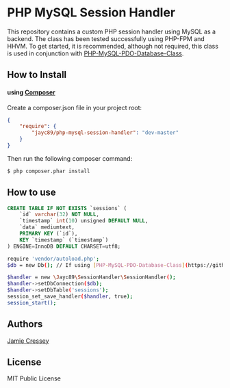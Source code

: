 # PHP MySQL Session Handler

This repository contains a custom PHP session handler using MySQL as a backend. The class has been tested successfully using PHP-FPM and HHVM. To get started, it is recommended, although not required, this class is used in conjunction with [PHP-MySQL-PDO-Database-Class](https://github.com/jayc89/php-mysql-pdo-database-class).

## How to Install

#### using [Composer](http://getcomposer.org/)

Create a composer.json file in your project root:
    
```json
{
    "require": {
        "jayc89/php-mysql-session-handler": "dev-master"
    }
}
```

Then run the following composer command:

```bash
$ php composer.phar install
```

## How to use

```sql
CREATE TABLE IF NOT EXISTS `sessions` (
    `id` varchar(32) NOT NULL,
    `timestamp` int(10) unsigned DEFAULT NULL,
    `data` mediumtext,
    PRIMARY KEY (`id`),
    KEY `timestamp` (`timestamp`)
) ENGINE=InnoDB DEFAULT CHARSET=utf8;

```

```sh
require 'vendor/autoload.php';
$db = new Db(); // If using [PHP-MySQL-PDO-Database-Class](https://github.com/jayc89/php-mysql-pdo-database-class)

$handler = new \Jayc89\SessionHandler\SessionHandler();
$handler->setDbConnection($db);
$handler->setDbTable('sessions');
session_set_save_handler($handler, true);
session_start();

```

## Authors

[Jamie Cressey](https://github.com/jayc89)

## License

MIT Public License
